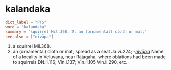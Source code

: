 # kalandaka

``` toml
dict_label = "PTS"
word = "kalandaka"
summary = "squirrel Mil.368. 2. an (ornamental) cloth or mat,"
see_also = ["nivāpa"]
```

1. a squirrel Mil.368.
2. an (ornamental) cloth or mat, spread as a seat Ja.vi.224; *\-[nivāpa](nivāpa.md)* Name of a locality in Veḷuvana, near Rājagaha, where oblations had been made to squirrels DN.ii.116; Vin.i.137; Vin.ii.105 Vin.ii.290, etc.

